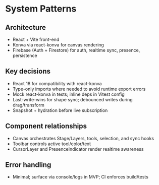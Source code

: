 # System Patterns

## Architecture
- React + Vite front-end
- Konva via react-konva for canvas rendering
- Firebase (Auth + Firestore) for auth, realtime sync, presence, persistence

## Key decisions
- React 18 for compatibility with react-konva
- Type-only imports where needed to avoid runtime export errors
- Mock react-konva in tests; inline deps in Vitest config
- Last-write-wins for shape sync; debounced writes during drag/transform
- Snapshot + hydration before live subscription

## Component relationships
- Canvas orchestrates Stage/Layers, tools, selection, and sync hooks
- Toolbar controls active tool/color/text
- CursorLayer and PresenceIndicator render realtime awareness

## Error handling
- Minimal; surface via console/logs in MVP; CI enforces build/tests
